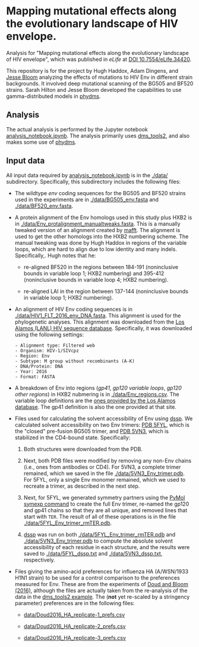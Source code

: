 # Mapping mutational effects along the evolutionary landscape of HIV envelope.

Analysis for "Mapping mutational effects along the evolutionary landscape of HIV envelope", which was published in _eLife_ at [DOI 10.7554/eLife.34420](https://doi.org/10.7554/eLife.34420).

This repository is for the project by Hugh Haddox, Adam Dingens, and [Jesse Bloom](https://research.fhcrc.org/bloom/en.html) analyzing the effects of mutations to HIV Env in different strain backgrounds.
It involved deep mutational scanning of the BG505 and BF520 strains.
Sarah Hilton and Jesse Bloom developed the capabilities to use gamma-distributed models in [phydms](http://jbloomlab.github.io/phydms/).

## Analysis
The actual analysis is performed by the Jupyter notebook [analysis_notebook.ipynb](analysis_notebook.ipynb).
The analysis primarily uses [dms_tools2](https://jbloomlab.github.io/dms_tools2/), and also makes some use of [phydms](http://jbloomlab.github.io/phydms/).

## Input data
All input data required by [analysis_notebook.ipynb](analysis_notebook.ipynb) is in the [./data/](./data/) subdirectory.
Specifically, this subdirectory includes the following files:

  * The wildtype *env* coding sequences for the BG505 and BF520 strains used in the experiments are in [./data/BG505_env.fasta](./data/BG505_env.fasta) and [./data/BF520_env.fasta](./data/BF520_env.fasta).

  * A protein alignment of the Env homologs used in this study plus HXB2 is in [./data/Env_protalignment_manualtweaks.fasta](./data/Env_protalignment_manualtweaks.fasta). This is a manually tweaked version of an alignment created by [mafft](https://mafft.cbrc.jp/alignment/software/). The alignment is used to get the other homologs into the HXB2 numbering scheme. The manual tweaking was done by Hugh Haddox in regions of the variable loops, which are hard to align due to low identity and many indels. Specifically,. Hugh notes that he:

    - re-aligned BF520 in the regions between 184-191 (noninclusive bounds in variable loop 1; HXB2 numbering) and 395-412 (noninclusive bounds in variable loop 4; HXB2 numbering).

    - re-aligned LAI in the region between 137-144 (noninclusive bounds in variable loop 1; HXB2 numbering).


  * An alignment of HIV Env coding sequences is in [./data/HIV1_FLT_2016_env_DNA.fasta](./data/HIV1_FLT_2016_env_DNA.fasta). This alignment is used for the phylogenetic analyses. This alignment was downloaded from the [Los Alamos (LANL) HIV sequence database](http://www.hiv.lanl.gov/). Specifically, it was downloaded using the following settings:

        - Alignment type: Filtered web
        - Organism: HIV-1/SIVcpz
        - Region: Env
        - Subtype: M group without recombinants (A-K)
        - DNA/Protein: DNA
        - Year: 2016
        - Format: FASTA

  * A breakdown of Env into regions (*gp41*, *gp120 variable loops*, *gp120 other regions*) in HXB2 nubmering is in [./data/Env_regions.csv](./data/Env_regions.csv). The variable loop definitions are the [ones provided by the Los Alamos database](https://www.hiv.lanl.gov/content/sequence/VAR_REG_CHAR/variable_region_characterization_explanation.html). The gp41 definition is also the one provided at that site.

  * Files used for calculating the solvent accessibility of Env using [dssp](http://swift.cmbi.ru.nl/gv/dssp/). We calculated solvent accessibility on two Env trimers: [PDB 5FYL](http://www.rcsb.org/pdb/explore.do?structureId=5fyl), which is the "closed" pre-fusion BG505 trimer, and [PDB 5VN3](https://www.rcsb.org/structure/5vn3), which is stabilized in the CD4-bound state. Specifically:

    1. Both structures were downloaded from the PDB.

    2. Next, both PDB files were modified by removing any non-Env chains (i.e., ones from antibodies or CD4). For 5VN3, a complete trimer remained, which we saved in the file [./data/5VN3_Env_trimer.pdb](./data/5VN3_Env_trimer.pdb). For 5FYL, only a single Env monomer remained, which we used to recreate a trimer, as described in the next step.

    3. Next, for 5FYL, we generated symmetry partners using the [PyMol symexp command](https://pymolwiki.org/index.php/Symexp) to create the full Env trimer, re-named the gp120 and gp41 chains so that they are all unique, and removed lines that start with `TER`. The result of all of these operations is in the file [./data/5FYL_Env_trimer_rmTER.pdb](./data/5FYL_Env_trimer_rmTER.pdb).

    3. [dssp](http://swift.cmbi.ru.nl/gv/dssp/) was run on both [./data/5FYL_Env_trimer_rmTER.pdb](./data/5FYL_Env_trimer_rmTER.pdb) and [./data/5VN3_Env_trimer.pdb](./data/5VN3_Env_trimer.pdb) to compute the absolute solvent accessibility of each residue in each structure, and the results were saved to [./data/5FYL_dssp.txt](./data/5FYL_dssp.txt) and [./data/5VN3_dssp.txt](./data/5VN3_dssp.txt), respectively.

  * Files giving the amino-acid preferences for influenza HA (A/WSN/1933 H1N1 strain) to be used for a control comparison to the preferences measured for Env. These are from the experiments of [Doud and Bloom (2016)](https://www.ncbi.nlm.nih.gov/pubmed/27271655), although the files are actually taken from the re-analysis of the data in the [dms_tools2 example](https://github.com/jbloomlab/dms_tools2/blob/master/examples/Doud2016/analysis_notebook.ipynb). The (**not** yet re-scaled by a stringency parameter) preferences are in the following files:

    - [data/Doud2016_HA_replicate-1_prefs.csv](data/Doud2016_HA_replicate-1_prefs.csv)

    - [data/Doud2016_HA_replicate-2_prefs.csv](data/Doud2016_HA_replicate-2_prefs.csv)

    - [data/Doud2016_HA_replicate-3_prefs.csv](data/Doud2016_HA_replicate-3_prefs.csv)
